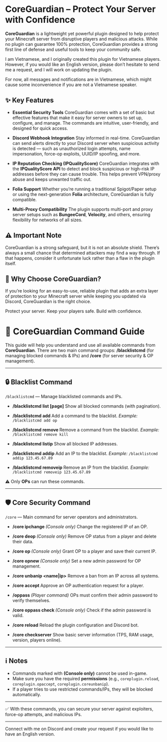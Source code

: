 # CoreGuardian – Protect Your Server with Confidence

**CoreGuardian** is a lightweight yet powerful plugin designed to help protect your Minecraft server from disruptive players and malicious attacks. While no plugin can guarantee 100% protection, CoreGuardian provides a strong first line of defense and useful tools to keep your community safe.

I am Vietnamese, and I originally created this plugin for Vietnamese players. However, if you would like an English version, please don’t hesitate to send me a request, and I will work on updating the plugin.

For now, all messages and notifications are in Vietnamese, which might cause some inconvenience if you are not a Vietnamese speaker.


## ✨ Key Features

* **Essential Security Tools**
  CoreGuardian comes with a set of basic but effective features that make it easy for server owners to set up, configure, and manage. The commands are intuitive, user-friendly, and designed for quick access.

* **Discord Webhook Integration**
  Stay informed in real-time. CoreGuardian can send alerts directly to your Discord server when suspicious activity is detected — such as unauthorized login attempts, name impersonation, force-op exploits, UUID/IP spoofing, and more.

* **IP Reputation Checking (IPQualityScore)**
  CoreGuardian integrates with the **IPQualityScore API** to detect and block suspicious or high-risk IP addresses before they can cause trouble. This helps prevent VPN/proxy abuse and keeps unwanted traffic out.

* **Folia Support**
  Whether you’re running a traditional Spigot/Paper setup or using the next-generation **Folia** architecture, CoreGuardian is fully compatible.

* **Multi-Proxy Compatibility**
  The plugin supports multi-port and proxy server setups such as **BungeeCord**, **Velocity**, and others, ensuring flexibility for networks of all sizes.

## ⚠️ Important Note

CoreGuardian is a strong safeguard, but it is not an absolute shield. There’s always a small chance that determined attackers may find a way through. If that happens, consider it unfortunate luck rather than a flaw in the plugin itself.

## 🎯 Why Choose CoreGuardian?

If you’re looking for an easy-to-use, reliable plugin that adds an extra layer of protection to your Minecraft server while keeping you updated via Discord, CoreGuardian is the right choice.

Protect your server. Keep your players safe. Build with confidence.

# 📖 CoreGuardian Command Guide

This guide will help you understand and use all available commands from **CoreGuardian**.
There are two main command groups: **/blacklistcmd** (for managing blocked commands & IPs) and **/core** (for server security & OP management).

---

## 🔒 Blacklist Command

`/blacklistcmd` — Manage blacklisted commands and IPs.

* **/blacklistcmd list [page]**
  Show all blocked commands (with pagination).

* **/blacklistcmd add <command>**
  Add a command to the blacklist.
  *Example:* `/blacklistcmd add op`

* **/blacklistcmd remove <command>**
  Remove a command from the blacklist.
  *Example:* `/blacklistcmd remove kill`

* **/blacklistcmd listip**
  Show all blocked IP addresses.

* **/blacklistcmd addip <ip>**
  Add an IP to the blacklist.
  *Example:* `/blacklistcmd addip 123.45.67.89`

* **/blacklistcmd removeip <ip>**
  Remove an IP from the blacklist.
  *Example:* `/blacklistcmd removeip 123.45.67.89`

⚠️ Only **OPs** can run these commands.

---

## 🛡 Core Security Command

`/core` — Main command for server operators and administrators.

* **/core ipchange <name> <ip>** *(Console only)*
  Change the registered IP of an OP.

* **/core deop <name> <pass>** *(Console only)*
  Remove OP status from a player and delete their data.

* **/core op <name> <pass>** *(Console only)*
  Grant OP to a player and save their current IP.

* **/core opnew <pass>** *(Console only)*
  Set a new admin password for OP management.

* **/core unbanip <name|ip>**
  Remove a ban from an IP across all systems.

* **/core accept <player> <pass>**
  Approve an OP authentication request for a player.

* **/oppass <password>** *(Player command)*
  OPs must confirm their admin password to verify themselves.

* **/core oppass check <pass>** *(Console only)*
  Check if the admin password is valid.

* **/core reload**
  Reload the plugin configuration and Discord bot.

* **/core checkserver**
  Show basic server information (TPS, RAM usage, version, players online).

---

## ℹ️ Notes

* Commands marked with **(Console only)** cannot be used in-game.
* Make sure you have the required **permissions** (e.g., `coreplugin.reload`, `coreplugin.opaccept`, `coreplugin.coreunbanip`).
* If a player tries to use restricted commands/IPs, they will be blocked automatically.

---

✅ With these commands, you can secure your server against exploiters, force-op attempts, and malicious IPs.

---

Connect with me on Discord and create your request if you would like to have an English version.




